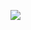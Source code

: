 <a href="https://discord.com/users/921097357305724999"> <img align="center" src="https://lanyard.cnrad.dev/api/921097357305724999?showDisplayName=true"/></a>
